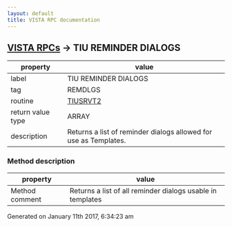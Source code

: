 ```yaml
---
layout: default
title: VISTA RPC documentation
---
```




## [VISTA RPCs](TableOfContent.md) &#8594; TIU REMINDER DIALOGS 

 property | value 
--- | --- 
 label | TIU REMINDER DIALOGS
 tag | REMDLGS
 routine | [TIUSRVT2](http://code.osehra.org/dox/Routine_TIUSRVT2_source.html)
 return value type | ARRAY
 description | Returns a list of reminder dialogs allowed for use as Templates.


### Method description

 property | value 
--- | --- 
 Method comment | Returns a list of all reminder dialogs usable in templates




Generated on January 11th 2017, 6:34:23 am
